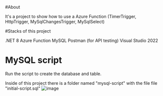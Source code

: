 #About

It's a project to show how to use a Azure Function (TimerTrigger, HttpTrigger, MySqlChangesTrigger, MySqlSelect)

#Stacks of this project

.NET 8
Azure Function
MySQL
Postman (for API testing)
Visual Studio 2022

# MySQL script
Run the script to create the database and table. 

Inside of this project there is a folder named "mysql-script" with the file file "initial-script.sql"
![image](https://github.com/user-attachments/assets/db242f41-58eb-49aa-ac5c-4c66904b8b0a)
